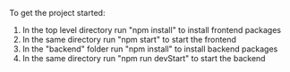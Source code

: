 To get the project started:
1. In the top level directory run "npm install" to install frontend packages
2. In the same directory run "npm start" to start the frontend
3. In the "backend" folder run "npm install" to install backend packages
4. In the same directory run "npm run devStart" to start the backend
